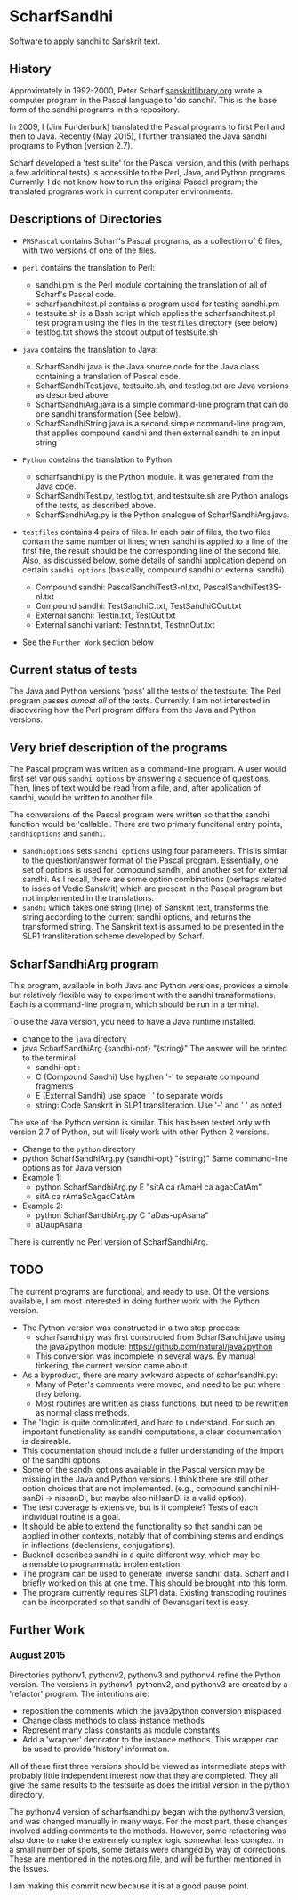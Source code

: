 # ScharfSandhi
Software to apply sandhi to Sanskrit text.


## History
Approximately in 1992-2000, Peter Scharf [sanskritlibrary.org](http://sanskritlibrary.org/) wrote a computer program in the Pascal language to 'do sandhi'. This is the base form of the sandhi programs in this repository.

In 2009, I (Jim Funderburk) translated the Pascal programs to first Perl and
then to Java.  Recently (May 2015), I further translated the Java sandhi programs to Python (version 2.7).

Scharf developed a 'test suite' for the Pascal version, and this (with perhaps a few additional tests) is accessible to the Perl, Java, and Python programs.
Currently, I do not know how to run the original Pascal program;  the 
translated programs work in current computer environments.

## Descriptions of Directories
* `PMSPascal` contains Scharf's Pascal programs, as a collection of 6 files,
   with two versions of one of the files.

* `perl` contains the translation to Perl:
  * sandhi.pm is the Perl module containing the translation of all of 
    Scharf's Pascal code.
  * scharfsandhitest.pl contains a program used for testing sandhi.pm
  * testsuite.sh  is a Bash script which applies the scharfsandhitest.pl 
    test program using the files in the `testfiles` directory (see below)
  * testlog.txt shows the stdout output of testsuite.sh

* `java` contains the translation to Java:
  * ScharfSandhi.java is the Java source code for the Java class containing
    a translation of Pascal code.
  * ScharfSandhiTest.java, testsuite.sh, and testlog.txt are Java versions as
    described above
  * ScharfSandhiArg.java is a simple command-line program that can do one
    sandhi transformation (See below).
  * ScharfSandhiString.java is a second simple command-line program, that
    applies compound sandhi and then external sandhi to an input string

* `Python` contains the translation to Python.
  * scharfsandhi.py is the Python module.  It was generated from the Java code.
  * ScharfSandhiTest.py, testlog.txt, and testsuite.sh are Python analogs of 
    the tests, as described above.
  * ScharfSandhiArg.py is the Python analogue of ScharfSandhiArg.java.

* `testfiles`  contains 4 pairs of files. In each pair of files, the two
   files contain the same number of lines; when sandhi is applied to a line
   of the first file, the result should be the corresponding line of the
   second file.  Also, as discussed below, some details of sandhi application
   depend on certain `sandhi options` (basically, compound sandhi or 
   external sandhi). 
  * Compound sandhi: PascalSandhiTest3-nl.txt, PascalSandhiTest3S-nl.txt
  * Compound sandhi: TestSandhiC.txt, TestSandhiCOut.txt
  * External sandhi: TestIn.txt, TestOut.txt
  * External sandhi variant: Testnn.txt, TestnnOut.txt

* See the `Further Work` section below 

## Current status of tests
The Java and Python versions 'pass' all the tests of the testsuite.
The Perl program passes *almost all* of the tests.
Currently, I am not interested in discovering how the Perl program differs
from the Java and Python versions.

## Very brief description of the programs
The Pascal program was written as a command-line program. A user would first
set various `sandhi options` by answering a sequence of questions. Then, 
lines of text would be read from a file, and, after application of sandhi,
would be written to another file.

The conversions of the Pascal program were written so that the sandhi function
would be 'callable'. There are two primary funcitonal entry points,
`sandhioptions` and `sandhi`.  
* `sandhioptions` sets `sandhi options` using four parameters.  This is 
  similar to the question/answer format of the Pascal program. Essentially,
  one set of options is used for compound sandhi, and another set for
  external sandhi.  As I recall, there are some option combinations (perhaps
  related to isses of Vedic Sanskrit) which are present in the Pascal program
  but not implemented in the translations.
* `sandhi`  which takes one string (line) of Sanskrit text, transforms the
  string according to the current sandhi options, and returns the transformed
  string.   The Sanskrit text is assumed to be presented in the SLP1 
  transliteration scheme developed by Scharf.

## ScharfSandhiArg program
This program, available in both Java and Python versions, provides a 
simple but relatively flexible way to experiment with the sandhi transformations. Each is a command-line program, which should be run in a terminal.

To use the Java version, you need to have a Java runtime installed.
* change to the `java` directory
* java ScharfSandhiArg {sandhi-opt} "{string}"
  The answer will be printed to the terminal
  *  sandhi-opt : 
    * C (Compound Sandhi)  Use hyphen '-' to separate compound fragments
    * E (External Sandhi)  use space ' ' to separate words
  * string:  Code Sanskrit in SLP1 transliteration. Use '-' and ' ' as noted

The use of the Python version is similar.  This has been tested only with
version 2.7 of Python, but will likely work with other Python 2 versions.
* Change to the `python` directory
* python ScharfSandhiArg.py {sandhi-opt} "{string}"
  Same command-line options as for Java version
* Example 1:
  * python ScharfSandhiArg.py E "sitA ca rAmaH ca agacCatAm"
  * sitA ca rAmaScAgacCatAm
* Example 2:
  * python ScharfSandhiArg.py C "aDas-upAsana"
  * aDaupAsana

There is currently no Perl version of ScharfSandhiArg.

## TODO 
The current programs are functional, and ready to use.
Of the versions available, I am most interested in doing further work with
the Python version.  
* The Python version was constructed in a two step process:
  * scharfsandhi.py was first constructed from ScharfSandhi.java using the
    java2python module: https://github.com/natural/java2python
  * This conversion was incomplete in several ways.  By manual tinkering,
    the current version came about.
* As a byproduct, there are many awkward aspects of scharfsandhi.py:
  * Many of Peter's comments were moved, and need to be put where they belong.
  * Most routines are written as class functions, but need to be rewritten
    as normal class methods.  
* The 'logic' is quite complicated, and hard to understand.  For such an
  important functionality as sandhi computations,  a clear documentation 
  is desireable.
* This documentation should include a fuller understanding of the import of
  the sandhi options.
* Some of the sandhi options available in the Pascal version may be missing
  in the Java and Python versions. I think there are still other option choices
  that are not implemented. (e.g., compound sandhi niH-sanDi -> nissanDi, but
  maybe also niHsanDi is a valid option).
* The test coverage is extensive, but is it complete?
  Tests of each individual routine is a goal.
* It should be able to extend the functionality so that sandhi can be
  applied in other contexts, notably that of combining stems and endings in
  inflections (declensions, conjugations).  
* Bucknell describes sandhi in a quite different way, which may be amenable
  to programmatic implementation. 
* The program can be used to generate 'inverse sandhi' data. Scharf and I 
  briefly worked on this at one time.  This should be brought into this form.
* The program currently requires SLP1 data. Existing transcoding routines
  can be incorporated so that sandhi of Devanagari text is easy.



## Further Work

### August 2015

Directories pythonv1, pythonv2, pythonv3 and pythonv4 refine the Python
version.  The versions in pythonv1, pythonv2, and pythonv3 are created by
a 'refactor' program.  The intentions are:
* reposition the comments which the java2python conversion misplaced
* Change class methods to class instance methods
* Represent many class constants as module constants
* Add a 'wrapper' decorator to the instance methods.  This wrapper can
  be used to provide 'history' information.

All of these first three versions should be viewed as intermediate steps
with probably little independent interest now that they are completed.
They all give the same results to the testsuite as does the initial version
in the python directory.

The pythonv4 version of scharfsandhi.py began with the pythonv3 version, and
was changed manually in many ways. For the most part, these changes 
involved adding comments to the methods.  However,  some refactoring was
also done to make the extremely complex logic somewhat less complex.
In a small number of spots, some details were changed by way of corrections.
These are mentioned in the notes.org file, and will be further mentioned
in the Issues.

I am making this commit now because it is at a good pause point.  

